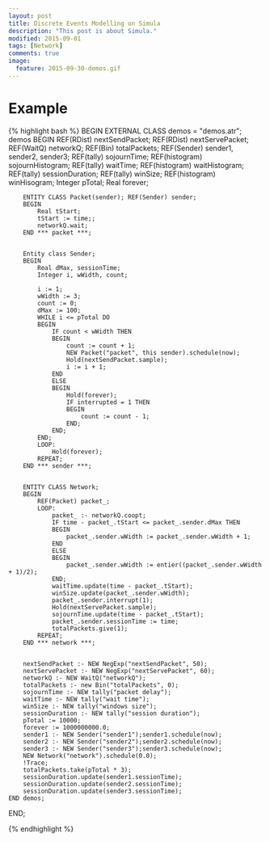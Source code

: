 ```yaml
---
layout: post
title: Discrete Events Modelling on Simula
description: "This post is about Simula."
modified: 2015-09-01
tags: [Network]
comments: true
image:
  feature: 2015-09-30-demos.gif
---
```


<div class="social-share" data-initialized="true">
    <a href="#" class="social-share-icon icon-weibo"></a>
    <a href="#" class="social-share-icon icon-qq"></a>
    <a href="#" class="social-share-icon icon-wechat"></a>
</div>
<link rel="stylesheet" href="https://resource.chun.no/sharejs/css/share.min.css">
<script src="https://resource.chun.no/sharejs/js/social-share.min.js"></script>

# Example

{% highlight bash %}
BEGIN
    EXTERNAL CLASS demos = "demos.atr";
    demos BEGIN
        REF(RDist) nextSendPacket;
        REF(RDist) nextServePacket;
        REF(WaitQ) networkQ;
        REF(Bin) totalPackets;
        REF(Sender) sender1, sender2, sender3;
        REF(tally) sojournTime;
        REF(histogram) sojournHistogram;
        REF(tally) waitTime;
        REF(histogram) waitHistogram;
        REF(tally) sessionDuration;
        REF(tally) winSize;
        REF(histogram) winHisogram;
        Integer pTotal;
        Real forever;


        ENTITY CLASS Packet(sender); REF(Sender) sender;
        BEGIN
            Real tStart;
            tStart := time;;
            networkQ.wait;
        END *** packet ***;


        Entity class Sender;
        BEGIN
            Real dMax, sessionTime;
            Integer i, wWidth, count;

            i := 1;
            wWidth := 3;
            count := 0;
            dMax := 100;
            WHILE i <= pTotal DO
            BEGIN
                IF count < wWidth THEN
                BEGIN
                    count := count + 1;
                    NEW Packet("packet", this sender).schedule(now);
                    Hold(nextSendPacket.sample);
                    i := i + 1;
                END
                ELSE
                BEGIN
                    Hold(forever);
                    IF interrupted = 1 THEN
                    BEGIN
                        count := count - 1;
                    END;
                END;
            END;
            LOOP:
                Hold(forever);
            REPEAT;
        END *** sender ***;


        ENTITY CLASS Network;
        BEGIN
            REF(Packet) packet_;
            LOOP:
                packet_ :- networkQ.coopt;
                IF time - packet_.tStart <= packet_.sender.dMax THEN
                BEGIN
                    packet_.sender.wWidth := packet_.sender.wWidth + 1;
                END
                ELSE
                BEGIN
                    packet_.sender.wWidth := entier((packet_.sender.wWidth + 1)/2);
                END;
                waitTime.update(time - packet_.tStart);
                winSize.update(packet_.sender.wWidth);
                packet_.sender.interrupt(1);
                Hold(nextServePacket.sample);
                sojournTime.update(time - packet_.tStart);
                packet_.sender.sessionTime := time;
                totalPackets.give(1);
            REPEAT;
        END *** network ***;


        nextSendPacket :- NEW NegExp("nextSendPacket", 50);
        nextServePacket :- NEW NegExp("nextServePacket", 60);
        networkQ :- NEW WaitQ("networkQ");
        totalPackets :- new Bin("totalPackets", 0);
        sojournTime :- NEW tally("packet delay");
        waitTime :- NEW tally("wait time");
        winSize :- NEW tally("windows size");
        sessionDuration :- NEW tally("session duration");
        pTotal := 10000;
        forever := 1000000000.0;
        sender1 :- NEW Sender("sender1");sender1.schedule(now);
        sender2 :- NEW Sender("sender2");sender2.schedule(now);
        sender3 :- NEW Sender("sender3");sender3.schedule(now);
        NEW Network("network").schedule(0.0);
        !Trace;
        totalPackets.take(pTotal * 3);
        sessionDuration.update(sender1.sessionTime);
        sessionDuration.update(sender2.sessionTime);
        sessionDuration.update(sender3.sessionTime);
    END demos;
END;

{% endhighlight %}

